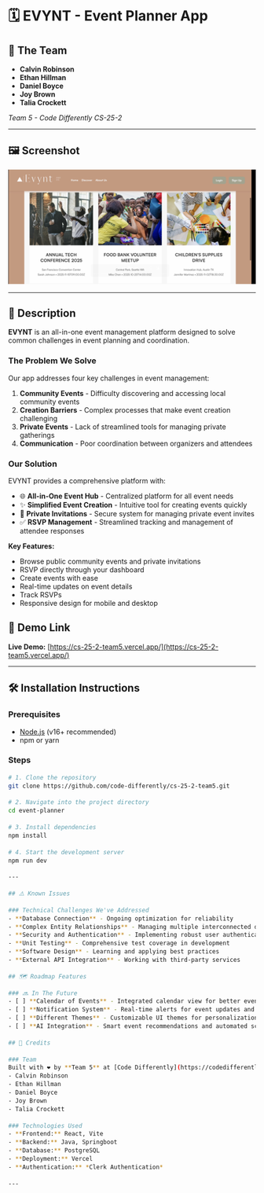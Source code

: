 # 🗓️ EVYNT - Event Planner App

## 📌 The Team
- **Calvin Robinson**
- **Ethan Hillman**
- **Daniel Boyce**
- **Joy Brown**
- **Talia Crockett**

*Team 5 - Code Differently CS-25-2*

---

## 🖼️ Screenshot
<img src="./event-planner/Read_Me/Website-Image.png" alt="photo of our website" />

---

## 📝 Description
**EVYNT** is an all-in-one event management platform designed to solve common challenges in event planning and coordination.

### The Problem We Solve
Our app addresses four key challenges in event management:
1. **Community Events** - Difficulty discovering and accessing local community events
2. **Creation Barriers** - Complex processes that make event creation challenging
3. **Private Events** - Lack of streamlined tools for managing private gatherings
4. **Communication** - Poor coordination between organizers and attendees

### Our Solution
EVYNT provides a comprehensive platform with:
- 🌐 **All-in-One Event Hub** - Centralized platform for all event needs
- ✨ **Simplified Event Creation** - Intuitive tool for creating events quickly
- 📨 **Private Invitations** - Secure system for managing private event invites
- ✅ **RSVP Management** - Streamlined tracking and management of attendee responses

**Key Features:**
- Browse public community events and private invitations
- RSVP directly through your dashboard
- Create events with ease
- Real-time updates on event details
- Track RSVPs
- Responsive design for mobile and desktop


## 🚀 Demo Link
**Live Demo:** [https://cs-25-2-team5.vercel.app/](https://cs-25-2-team5.vercel.app/)

---

## 🛠️ Installation Instructions

### Prerequisites
- [Node.js](https://nodejs.org/) (v16+ recommended)  
- npm or yarn

### Steps
```bash
# 1. Clone the repository
git clone https://github.com/code-differently/cs-25-2-team5.git

# 2. Navigate into the project directory
cd event-planner

# 3. Install dependencies
npm install

# 4. Start the development server
npm run dev

---

## ⚠️ Known Issues

### Technical Challenges We've Addressed
- **Database Connection** - Ongoing optimization for reliability
- **Complex Entity Relationships** - Managing multiple interconnected data models
- **Security and Authentication** - Implementing robust user authentication
- **Unit Testing** - Comprehensive test coverage in development
- **Software Design** - Learning and applying best practices
- **External API Integration** - Working with third-party services

## 🗺️ Roadmap Features

### 🔜 In The Future
- [ ] **Calendar of Events** - Integrated calendar view for better event visualization
- [ ] **Notification System** - Real-time alerts for event updates and reminders
- [ ] **Different Themes** - Customizable UI themes for personalization
- [ ] **AI Integration** - Smart event recommendations and automated scheduling

## 🙏 Credits

### Team
Built with ❤️ by **Team 5** at [Code Differently](https://codedifferently.com/)
- Calvin Robinson
- Ethan Hillman
- Daniel Boyce
- Joy Brown
- Talia Crockett

### Technologies Used
- **Frontend:** React, Vite
- **Backend:** Java, Springboot
- **Database:** PostgreSQL
- **Deployment:** Vercel
- **Authentication:** *Clerk Authentication*

---

